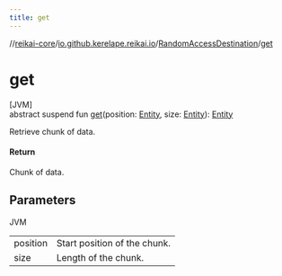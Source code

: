 ```yaml
---
title: get
---
```

//[reikai-core](../../../index.html)/[io.github.kerelape.reikai.io](../index.html)/[RandomAccessDestination](index.html)/[get](get.html)



# get



[JVM]\
abstract suspend fun [get](get.html)(position: [Entity](../../io.github.kerelape.reikai.core/-entity/index.html), size: [Entity](../../io.github.kerelape.reikai.core/-entity/index.html)): [Entity](../../io.github.kerelape.reikai.core/-entity/index.html)



Retrieve chunk of data.



#### Return



Chunk of data.



## Parameters


JVM

| | |
|---|---|
| position | Start position of the chunk. |
| size | Length of the chunk. |




